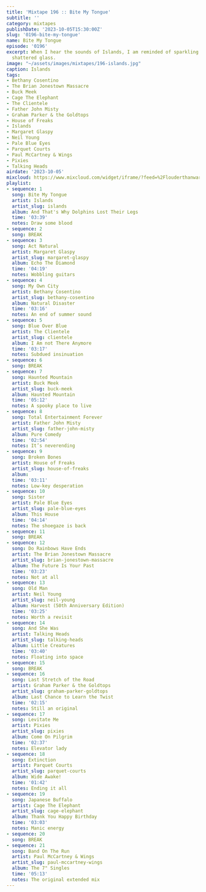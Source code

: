 ```yaml
---
title: 'Mixtape 196 :: Bite My Tongue'
subtitle: ''
category: mixtapes
publishDate: '2023-10-05T15:30:00Z'
slug: '0196-bite-my-tongue'
name: Bite My Tongue
episode: '0196'
excerpt: When I hear the sounds of Islands, I am reminded of sparkling diamonds and
  shattered glass.
image: "~/assets/images/mixtapes/196-islands.jpg"
caption: Islands
tags:
- Bethany Cosentino
- The Brian Jonestown Massacre
- Buck Meek
- Cage The Elephant
- The Clientele
- Father John Misty
- Graham Parker & the Goldtops
- House of Freaks
- Islands
- Margaret Glaspy
- Neil Young
- Pale Blue Eyes
- Parquet Courts
- Paul McCartney & Wings
- Pixies
- Talking Heads
airdate: '2023-10-05'
mixcloud: https://www.mixcloud.com/widget/iframe/?feed=%2Flouderthanwar%2Fthe-mixtape-196-bite-my-tongue-2023-10-05%2F&hide_artwork=1&hide_cover=1
playlist:
- sequence: 1
  song: Bite My Tongue
  artist: Islands
  artist_slug: islands
  album: And That's Why Dolphins Lost Their Legs
  time: '03:39'
  notes: Draw some blood
- sequence: 2
  song: BREAK
- sequence: 3
  song: Act Natural
  artist: Margaret Glaspy
  artist_slug: margaret-glaspy
  album: Echo The Diamond
  time: '04:19'
  notes: Wobbling guitars
- sequence: 4
  song: My Own City
  artist: Bethany Cosentino
  artist_slug: bethany-cosentino
  album: Natural Disaster
  time: '03:16'
  notes: An end of summer sound
- sequence: 5
  song: Blue Over Blue
  artist: The Clientele
  artist_slug: clientele
  album: I Am not There Anymore
  time: '03:17'
  notes: Subdued insinuation
- sequence: 6
  song: BREAK
- sequence: 7
  song: Haunted Mountain
  artist: Buck Meek
  artist_slug: buck-meek
  album: Haunted Mountain
  time: '05:12'
  notes: A spooky place to live
- sequence: 8
  song: Total Entertainment Forever
  artist: Father John Misty
  artist_slug: father-john-misty
  album: Pure Comedy
  time: '02:54'
  notes: It’s neverending
- sequence: 9
  song: Broken Bones
  artist: House of Freaks
  artist_slug: house-of-freaks
  album:
  time: '03:11'
  notes: Low-key desperation
- sequence: 10
  song: Sister
  artist: Pale Blue Eyes
  artist_slug: pale-blue-eyes
  album: This House
  time: '04:14'
  notes: The shoegaze is back
- sequence: 11
  song: BREAK
- sequence: 12
  song: Do Rainbows Have Ends
  artist: The Brian Jonestown Massacre
  artist_slug: brian-jonestown-massacre
  album: The Future Is Your Past
  time: '03:23'
  notes: Not at all
- sequence: 13
  song: Old Man
  artist: Neil Young
  artist_slug: neil-young
  album: Harvest (50th Anniversary Edition)
  time: '03:25'
  notes: Worth a revisit
- sequence: 14
  song: And She Was
  artist: Talking Heads
  artist_slug: talking-heads
  album: Little Creatures
  time: '03:40'
  notes: Floating into space
- sequence: 15
  song: BREAK
- sequence: 16
  song: Last Stretch of the Road
  artist: Graham Parker & the Goldtops
  artist_slug: graham-parker-goldtops
  album: Last Chance to Learn the Twist
  time: '02:15'
  notes: Still an original
- sequence: 17
  song: Levitate Me
  artist: Pixies
  artist_slug: pixies
  album: Come On Pilgrim
  time: '02:37'
  notes: Elevator lady
- sequence: 18
  song: Extinction
  artist: Parquet Courts
  artist_slug: parquet-courts
  album: Wide Awake!
  time: '01:42'
  notes: Ending it all
- sequence: 19
  song: Japanese Buffalo
  artist: Cage The Elephant
  artist_slug: cage-elephant
  album: Thank You Happy Birthday
  time: '03:03'
  notes: Manic energy
- sequence: 20
  song: BREAK
- sequence: 21
  song: Band On The Run
  artist: Paul McCartney & Wings
  artist_slug: paul-mccartney-wings
  album: The 7" Singles
  time: '05:13'
  notes: The original extended mix
---
```


